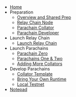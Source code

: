 <!-- docs/_sidebar.md -->

* [Home](/)
* Preparation
  * [Overview and Shared Prep](prep/1-shared.md)
  * [Relay Chain Node](prep/2-relay.md)
  * [Parachain Collator](prep/3-collator.md)
  * [Parachain Developer](prep/4-developer.md)
* Launch Relay Chain
  * [Launch Relay Chain](relay-chain/original.md)
* Launch Parachains
  * [Parachain Zero](3-parachains/1-parachain-zero.md)
  * [Parachains One & Two](3-parachains/2-parachains-one-two.md)
  * [Adding More Collators](3-parachains/3-more-collators.md)
* Develop Parachains
  * [Collator Template](4-developer/1-collator-template.md)
  * [Bring Your Own Runtime](4-developer/2-byo-runtime.md)
  * [Local Testnet](4-developer/3-local-testnet.md)
* [Notepad](5-notes.md)
